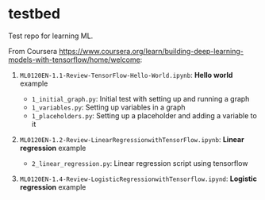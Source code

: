 # testbed
Test repo for learning ML.

From Coursera https://www.coursera.org/learn/building-deep-learning-models-with-tensorflow/home/welcome:

1. `ML0120EN-1.1-Review-TensorFlow-Hello-World.ipynb`: **Hello world** example
   * `1_initial_graph.py`: Initial test with setting up and running a graph
   * `1_variables.py`: Setting up variables in a graph
   * `1_placeholders.py`: Setting up a placeholder and adding a variable to it

2. `ML0120EN-1.2-Review-LinearRegressionwithTensorFlow.ipynb`: **Linear regression** example
   * `2_linear_regression.py`: Linear regression script using tensorflow

3. `ML0120EN-1.4-Review-LogisticRegressionwithTensorflow.ipynd`: **Logistic regression** example
